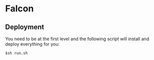 # Falcon

## Deployment
You need to be at the first level and the following script will
 install and deploy everything for you:

```
$sh run.sh
```
